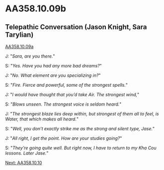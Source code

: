 # AA358.10.09b
## Telepathic Conversation (Jason Knight, Sara Tarylian)
[AA358.10.09a](Old%20Stories/Jason's%20Journal/AA358.10.09a.md)

J: "*Sara, are you there.*"

S: "*Yes. Have you had any more bad dreams?*"

J: "*No. What element are you specializing in?*"

S: "*Fire. Fierce and powerful, some of the strongest spells.*"

J: "*I would have thought that you’d take Air. The strongest wind,*"

S: "*Blows unseen. The strongest voice is seldom heard.*"

J: "*The strongest blaze lies deep within, but strongest of them all to feel, is Water, that which makes all heard.*"

S: "*Well, you don’t exactly strike me as the strong and silent type, Jase.*"

J: "*All right, I get the point. How are your studies going?*"

S: "*They’re going quite well. But right now, I have to return to my Kha Cou lessons. Later Jase.*"

[Next: AA358.10.10](Old%20Stories/Jason's%20Journal/AA358.10.10a.md)
